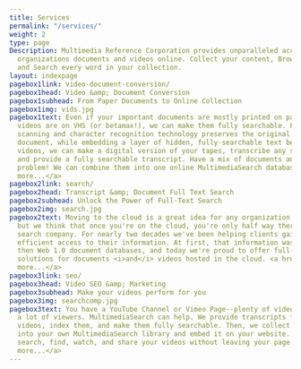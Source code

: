```yaml
---
title: Services
permalink: "/services/"
weight: 2
type: page
Description: Multimedia Reference Corporation provides unparalleled access to your
  organizations documents and videos online. Collect your content, Browse using metadata,
  and Search every word in your collection.
layout: indexpage
pagebox1link: video-document-conversion/
pagebox1head: Video &amp; Document Conversion
pagebox1subhead: From Paper Documents to Online Collection
pagebox1img: vids.jpg
pagebox1text: Even if your important documents are mostly printed on paper or your
  videos are on VHS (or betamax!), we can make them fully searchable. For documents, our enhanced
  scanning and character recognition technology preserves the original look of the
  document, while embedding a layer of hidden, fully-searchable text beneath. For
  videos, we can make a digital version of your tapes, transcribe any spoken text,
  and provide a fully searchable transcript. Have a mix of documents and videos? No
  problem! We can combine them into one online MultimediaSearch database. <a href="/services/video-document-conversion/">Learn
  more...</a>
pagebox2link: search/
pagebox2head: Transcript &amp; Document Full Text Search
pagebox2subhead: Unlock the Power of Full-Text Search
pagebox2img: search.jpg
pagebox2text: Moving to the cloud is a great idea for any organization of any size,
  but we think that once you're on the cloud, you're only half way there. We are a
  search company. For nearly two decades we've been helping clients gain faster, more
  efficient access to their information. At first, that information was on CD-ROMS,
  then Web 1.0 document databases, and today we're proud to offer full-text search
  solutions for documents <i>and</i> videos hosted in the cloud. <a href="/services/search/">Learn
  more...</a>
pagebox3link: seo/
pagebox3head: Video SEO &amp; Marketing
pagebox3subhead: Make your videos perform for you
pagebox3img: searchcomp.jpg
pagebox3text: You have a YouTube Channel or Vimeo Page--plenty of videos, but not
  a lot of viewers. MultimediaSearch can help. We provide transcripts for all your
  videos, index them, and make them fully searchable. Then, we collect your videos
  into your own MultimediaSearch library and embed it on your website. Viewers can
  search, find, watch, and share your videos without leaving your page. <a href="/services/seo/">Learn
  more...</a>
---
```


